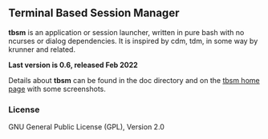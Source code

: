 ## Terminal Based Session Manager

**tbsm** is an application or session launcher, written in pure bash with no
ncurses or dialog dependencies. It is inspired by cdm, tdm, in some way by
krunner and related.

**Last version is 0.6, released Feb 2022**

Details about **tbsm** can be found in the doc directory and on
the [tbsm home page](https://loh-tar.github.io/tbsm/) with some
screenshots.

### License

GNU General Public License (GPL), Version 2.0

